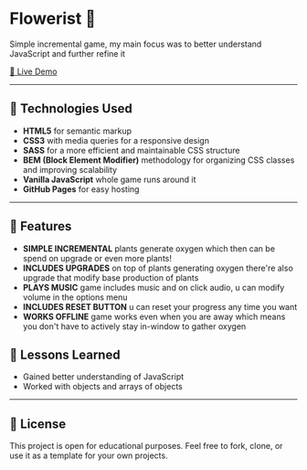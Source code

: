 # Flowerist 🌿

Simple incremental game, my main focus was to better understand JavaScript and further refine it

[🔗 Live Demo]((https://adrianimiolek.github.io/Flowerist/))

---

## 🚀 Technologies Used

- **HTML5** for semantic markup
- **CSS3** with media queries for a responsive design
- **SASS** for a more efficient and maintainable CSS structure
- **BEM (Block Element Modifier)** methodology for organizing CSS classes and improving scalability
- **Vanilla JavaScript** whole game runs around it
- **GitHub Pages** for easy hosting

---

## 🌟 Features

- **SIMPLE INCREMENTAL** plants generate oxygen which then can be spend on upgrade or even more plants!
- **INCLUDES UPGRADES** on top of plants generating oxygen there're also upgrade that modify base production of plants
- **PLAYS MUSIC** game includes music and on click audio, u can modify volume in the options menu
- **INCLUDES RESET BUTTON** u can reset your progress any time you want
- **WORKS OFFLINE** game works even when you are away which means you don't have to actively stay in-window to gather oxygen

## 🧠 Lessons Learned

- Gained better understanding of JavaScript
- Worked with objects and arrays of objects

---

## 📄 License

This project is open for educational purposes. Feel free to fork, clone, or use it as a template for your own projects.

